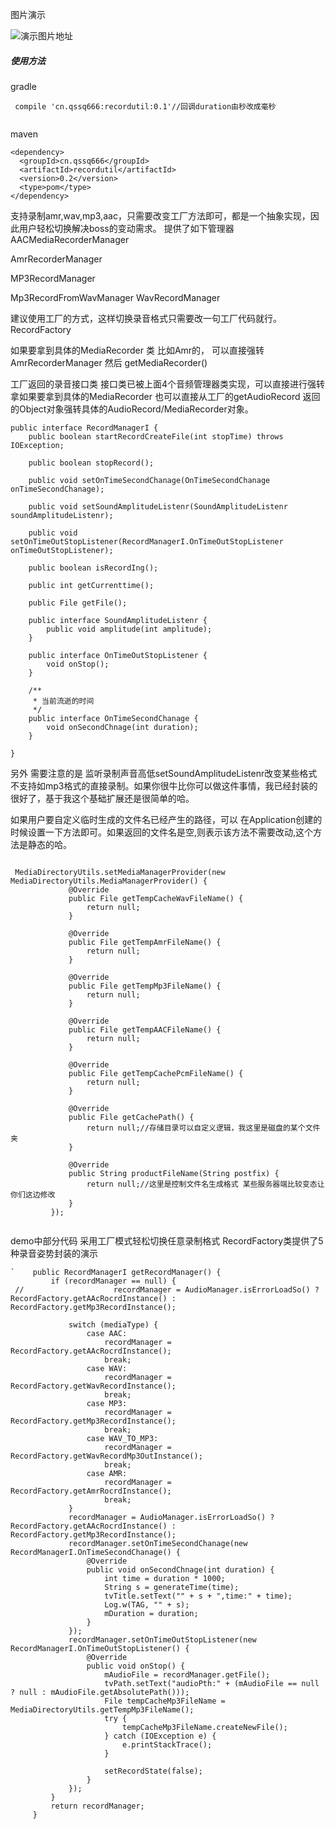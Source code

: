 
 图片演示

![演示图片地址](https://github.com/qssq/recordutil/blob/master/Pictures/1.gif)

##### 使用方法

gradle
```
 compile 'cn.qssq666:recordutil:0.1'//回调duration由秒改成毫秒


```

maven

```
<dependency>
  <groupId>cn.qssq666</groupId>
  <artifactId>recordutil</artifactId>
  <version>0.2</version>
  <type>pom</type>
</dependency>
```


支持录制amr,wav,mp3,aac，只需要改变工厂方法即可，都是一个抽象实现，因此用户轻松切换解决boss的变动需求。
提供了如下管理器
AACMediaRecorderManager

AmrRecorderManager

MP3RecordManager

Mp3RecordFromWavManager
WavRecordManager


建议使用工厂的方式，这样切换录音格式只需要改一句工厂代码就行。
RecordFactory

如果要拿到具体的MediaRecorder 类 比如Amr的， 可以直接强转AmrRecorderManager 然后 getMediaRecorder()

工厂返回的录音接口类 接口类已被上面4个音频管理器类实现，可以直接进行强转拿如果要拿到具体的MediaRecorder 也可以直接从工厂的getAudioRecord 返回的Object对象强转具体的AudioRecord/MediaRecorder对象。


```
public interface RecordManagerI {
    public boolean startRecordCreateFile(int stopTime) throws IOException;

    public boolean stopRecord();

    public void setOnTimeSecondChanage(OnTimeSecondChanage onTimeSecondChanage);

    public void setSoundAmplitudeListenr(SoundAmplitudeListenr soundAmplitudeListenr);

    public void setOnTimeOutStopListener(RecordManagerI.OnTimeOutStopListener onTimeOutStopListener);

    public boolean isRecordIng();

    public int getCurrenttime();

    public File getFile();

    public interface SoundAmplitudeListenr {
        public void amplitude(int amplitude);
    }

    public interface OnTimeOutStopListener {
        void onStop();
    }

    /**
     * 当前流逝的时间
     */
    public interface OnTimeSecondChanage {
        void onSecondChnage(int duration);
    }

}
```

另外 需要注意的是 监听录制声音高低setSoundAmplitudeListenr改变某些格式不支持如mp3格式的直接录制。如果你很牛比你可以做这件事情，我已经封装的很好了，基于我这个基础扩展还是很简单的哈。


如果用户要自定义临时生成的文件名已经产生的路径，可以 在Application创建的时候设置一下方法即可。如果返回的文件名是空,则表示该方法不需要改动,这个方法是静态的哈。


```

 MediaDirectoryUtils.setMediaManagerProvider(new MediaDirectoryUtils.MediaManagerProvider() {
             @Override
             public File getTempCacheWavFileName() {
                 return null;
             }
 
             @Override
             public File getTempAmrFileName() {
                 return null;
             }
 
             @Override
             public File getTempMp3FileName() {
                 return null;
             }
 
             @Override
             public File getTempAACFileName() {
                 return null;
             }
 
             @Override
             public File getTempCachePcmFileName() {
                 return null;
             }
 
             @Override
             public File getCachePath() {
                 return null;//存储目录可以自定义逻辑，我这里是磁盘的某个文件夹
             }
 
             @Override
             public String productFileName(String postfix) {
                 return null;//这里是控制文件名生成格式 某些服务器端比较变态让你们这边修改
             }
         });
 
```

demo中部分代码 
采用工厂模式轻松切换任意录制格式 RecordFactory类提供了5种录音姿势封装的演示


```
`    public RecordManagerI getRecordManager() {
         if (recordManager == null) {
 //                    recordManager = AudioManager.isErrorLoadSo() ? RecordFactory.getAAcRocrdInstance() : RecordFactory.getMp3RecordInstance();
 
             switch (mediaType) {
                 case AAC:
                     recordManager = RecordFactory.getAAcRocrdInstance();
                     break;
                 case WAV:
                     recordManager = RecordFactory.getWavRecordInstance();
                     break;
                 case MP3:
                     recordManager = RecordFactory.getMp3RecordInstance();
                     break;
                 case WAV_TO_MP3:
                     recordManager = RecordFactory.getWavRecordMp3OutInstance();
                     break;
                 case AMR:
                     recordManager = RecordFactory.getAmrRocrdInstance();
                     break;
             }
             recordManager = AudioManager.isErrorLoadSo() ? RecordFactory.getAAcRocrdInstance() : RecordFactory.getMp3RecordInstance();
             recordManager.setOnTimeSecondChanage(new RecordManagerI.OnTimeSecondChanage() {
                 @Override
                 public void onSecondChnage(int duration) {
                     int time = duration * 1000;
                     String s = generateTime(time);
                     tvTitle.setText("" + s + ",time:" + time);
                     Log.w(TAG, "" + s);
                     mDuration = duration;
                 }
             });
             recordManager.setOnTimeOutStopListener(new RecordManagerI.OnTimeOutStopListener() {
                 @Override
                 public void onStop() {
                     mAudioFile = recordManager.getFile();
                     tvPath.setText("audioPth:" + (mAudioFile == null ? null : mAudioFile.getAbsolutePath()));
                     File tempCacheMp3FileName = MediaDirectoryUtils.getTempMp3FileName();
                     try {
                         tempCacheMp3FileName.createNewFile();
                     } catch (IOException e) {
                         e.printStackTrace();
                     }
 
                     setRecordState(false);
                 }
             });
         }
         return recordManager;
     }
```

